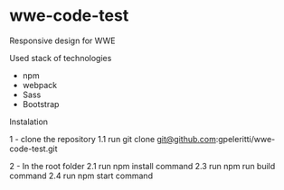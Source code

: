# wwe-code-test
Responsive design for WWE

Used stack of technologies
 - npm
 - webpack
 - Sass
 - Bootstrap

Instalation

  1 - clone the repository 
     1.1 run git clone git@github.com:gpeleritti/wwe-code-test.git

  2 - In the root folder
     2.1 run npm install command
     2.3 run npm run build command
     2.4 run npm start command
